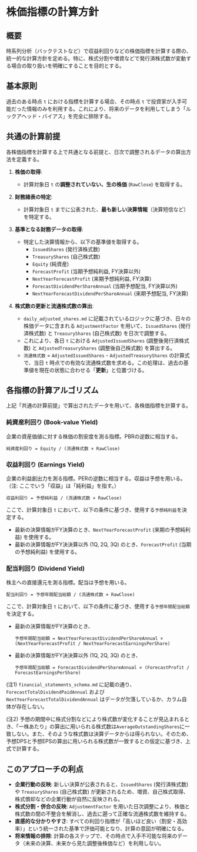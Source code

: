 # 株価指標の計算方針

## 概要

時系列分析（バックテストなど）で収益利回りなどの株価指標を計算する際の、統一的な計算方針を定める。特に、株式分割や増資などで発行済株式数が変動する場合の取り扱いを明確にすることを目的とする。

## 基本原則

過去のある時点 `t` における指標を計算する場合、その時点 `t` で投資家が入手可能だった情報のみを利用する。これにより、将来のデータを利用してしまう「ルックアヘッド・バイアス」を完全に排除する。

## 共通の計算前提

各株価指標を計算する上で共通となる前提と、日次で調整されるデータの算出方法を定義する。

1. **株価の取得**:
   * 計算対象日 `t` の**調整されていない、生の株価** (`RawClose`) を取得する。

2. **財務諸表の特定**:
   * 計算対象日 `t` までに公表された、**最も新しい決算情報**（決算短信など）を特定する。

3. **基準となる財務データの取得**:
   * 特定した決算情報から、以下の基準値を取得する。
      * `IssuedShares` (発行済株式数)
      * `TreasuryShares` (自己株式数)
      * `Equity` (純資産)
      * `ForecastProfit` (当期予想純利益, FY決算以外)
      * `NextYearForecastProfit` (来期予想純利益, FY決算)
      * `ForecastDividendPerShareAnnual` (当期予想配当, FY決算以外)
      * `NextYearForecastDividendPerShareAnnual` (来期予想配当, FY決算)

4. **株式数の更新と流通株式数の算出**:
   * `daily_adjusted_shares.md` に記載されているロジックに基づき、日々の株価データに含まれる `AdjustmentFactor` を用いて、`IssuedShares` (発行済株式数) と `TreasuryShares` (自己株式数) を日次で調整する。
   * これにより、各日 `t` における `AdjustedIssuedShares` (調整後発行済株式数) と `AdjustedTreasuryShares` (調整後自己株式数) を算出する。
   * `流通株式数` = `AdjustedIssuedShares` - `AdjustedTreasuryShares` の計算式で、当日 `t` 時点での有効な流通株式数を求める。この処理は、過去の基準値を現在の状態に合わせる「**更新**」と位置づける。

## 各指標の計算アルゴリズム

上記「共通の計算前提」で算出されたデータを用いて、各株価指標を計算する。

### 純資産利回り (Book-value Yield)

企業の資産価値に対する株価の割安度を測る指標。PBRの逆数に相当する。

```
純資産利回り = Equity / (流通株式数 × RawClose)
```

### 収益利回り (Earnings Yield)

企業の利益創出力を測る指標。PERの逆数に相当する。収益は予想を用いる。
（注: ここでいう「収益」は「純利益」を指す。）

```
収益利回り = 予想純利益 / (流通株式数 × RawClose)
```

ここで、計算対象日 `t` において、以下の条件に基づき、使用する`予想純利益`を決定する。

* 最新の決算情報がFY決算のとき、`NextYearForecastProfit` (来期の予想純利益) を使用する。
* 最新の決算情報がFY決決算以外 (1Q, 2Q, 3Q) のとき、`ForecastProfit` (当期の予想純利益) を使用する。

### 配当利回り (Dividend Yield)

株主への直接還元を測る指標。配当は予想を用いる。

```
配当利回り = 予想年間配当総額 / (流通株式数 × RawClose)
```

ここで、計算対象日 `t` において、以下の条件に基づき、使用する`予想年間配当総額`を決定する。

* 最新の決算情報がFY決算のとき、

    `予想年間配当総額 = NextYearForecastDividendPerShareAnnual × (NextYearForecastProfit / NextYearForecastEarningsPerShare)`
* 最新の決算情報がFY決決算以外 (1Q, 2Q, 3Q) のとき、

    `予想年間配当総額 = ForecastDividendPerShareAnnual × (ForecastProfit / ForecastEarningsPerShare)`

(注1) `financial_statements_schema.md` に記載の通り、`ForecastTotalDividendPaidAnnual` および `NextYearForecastTotalDividendAnnual` はデータが欠落しているか、カラム自体が存在しない。

(注2) 予想の期間中に株式分割などにより株式数が変化することが見込まれるとき、「一株あたり」の算出に用いられる株式数は`AverageOutstandingShares`に一致しない。また、そのような株式数は決算データからは得られない。そのため、予想DPSと予想EPSの算出に用いられる株式数が一致するとの仮定に基づき、上式で計算する。

## このアプローチの利点

* **企業行動の反映**: 新しい決算が公表されると、`IssuedShares` (発行済株式数) や `TreasuryShares` (自己株式数) が更新されるため、増資、自己株式取得、株式償却などの企業行動が自然に反映される。
* **株式分割・併合の反映**: `AdjustmentFactor` を用いた日次調整により、株価と株式数の間の不整合を解消し、過去に遡って正確な流通株式数を維持する。
* **直感的な分かりやすさ**: すべての利回り指標が「高いほど良い（割安・高効率）」という統一された基準で評価可能となり、計算の意図が明確になる。
* **将来情報の排除**: 計算の各ステップで、その時点で入手不可能な将来のデータ（未来の決算、未来から見た調整後株価など）を利用しない。
